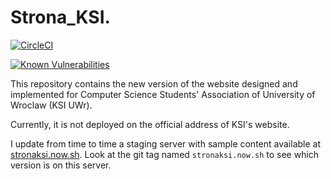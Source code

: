 # Strona_KSI.

[![CircleCI](https://circleci.com/gh/kamarkiewicz/Strona_KSI.svg?style=svg)](https://circleci.com/gh/kamarkiewicz/Strona_KSI)

[![Known Vulnerabilities](https://snyk.io/test/github/kamarkiewicz/strona_ksi/badge.svg?targetFile=frontend/package.json)](https://snyk.io/test/github/kamarkiewicz/strona_ksi)

This repository contains the new version of the website designed and implemented
for Computer Science Students' Association of University of Wroclaw (KSI UWr).

Currently, it is not deployed on the official address of KSI's website.

I update from time to time a staging server with sample content available at [stronaksi.now.sh](https://stronaksi.now.sh/).
Look at the git tag named `stronaksi.now.sh` to see which version is on this server.
